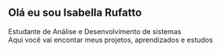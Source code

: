 ## Olá eu sou Isabella Rufatto 
Estudante de Análise e Desenvolvimento de sistemas
<br>
Aqui você vai encontar meus projetos, aprendizados e estudos


